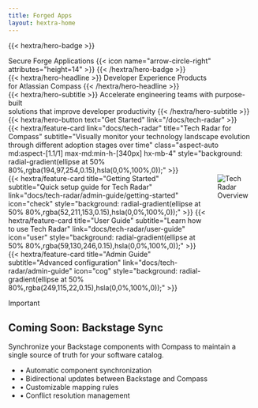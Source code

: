 ```yaml
---
title: Forged Apps
layout: hextra-home
---
```


{{< hextra/hero-badge >}}
  <div class="hx-w-2 hx-h-2 hx-rounded-full hx-bg-primary-400"></div>
  <span>Secure Forge Applications</span>
  {{< icon name="arrow-circle-right" attributes="height=14" >}}
{{< /hextra/hero-badge >}}

<div class="hx-mt-6 hx-mb-6">
{{< hextra/hero-headline >}}
  Developer Experience Products&nbsp;<br class="sm:hx-block hx-hidden" />for Atlassian Compass
{{< /hextra/hero-headline >}}
</div>

<div class="hx-mb-12">
{{< hextra/hero-subtitle >}}
  Accelerate engineering teams with purpose-built&nbsp;<br class="sm:hx-block hx-hidden" />solutions that improve developer productivity
{{< /hextra/hero-subtitle >}}
</div>

<div class="hx-mb-12">
{{< hextra/hero-button text="Get Started" link="/docs/tech-radar" >}}
</div>

<div class="hx-w-full">
  {{< hextra/feature-card
    link="docs/tech-radar"
    title="Tech Radar for Compass"
    subtitle="Visually monitor your technology landscape evolution through different adoption stages over time"
    class="aspect-auto md:aspect-[1.1/1] max-md:min-h-[340px] hx-mb-4"
    style="background: radial-gradient(ellipse at 50% 80%,rgba(194,97,254,0.15),hsla(0,0%,100%,0));"
  >}}
</div>

<div style="display: grid; grid-template-columns: 400px 1fr; gap: 1.5rem;">
  <div class="hx-grid hx-grid-cols-1 hx-gap-4">
   {{< hextra/feature-card
        title="Getting Started"
        subtitle="Quick setup guide for Tech Radar"
        link="docs/tech-radar/admin-guide/getting-started"
        icon="check"
        style="background: radial-gradient(ellipse at 50% 80%,rgba(52,211,153,0.15),hsla(0,0%,100%,0));"
      >}}
      {{< hextra/feature-card
        title="User Guide"
        subtitle="Learn how to use Tech Radar"
        link="docs/tech-radar/user-guide"
        icon="user"
        style="background: radial-gradient(ellipse at 50% 80%,rgba(59,130,246,0.15),hsla(0,0%,100%,0));"
      >}}
      {{< hextra/feature-card
        title="Admin Guide"
        subtitle="Advanced configuration"
        link="docs/tech-radar/admin-guide"
        icon="cog"
        style="background: radial-gradient(ellipse at 50% 80%,rgba(249,115,22,0.15),hsla(0,0%,100%,0));"
      >}}
  </div>

  <div class="hx-flex hx-justify-center hx-items-center">
    <img src="/images/tech-radar-overview.png" alt="Tech Radar Overview" class="hx-w-full hx-rounded-lg hx-shadow-lg">
  </div>
</div>

> [!IMPORTANT]
> <div>
<h2 class="hx-text-2xl hx-font-bold hx-mb-4">Coming Soon: Backstage Sync</h2>
  <div class="hx-flex hx-items-center hx-gap-4">
    <div class="hx-flex-1">
      <p class="hx-text-lg hx-mb-4">Synchronize your Backstage components with Compass to maintain a single source of truth for your software catalog.</p>
      <ul class="hx-list-disc hx-list-inside hx-text-gray-600 dark:hx-text-gray-400">
        <li>• Automatic component synchronization</li>
        <li>• Bidirectional updates between Backstage and Compass</li>
        <li>• Customizable mapping rules</li>
        <li>• Conflict resolution management</li>
      </ul>
    </div>
  </div>
</div>
